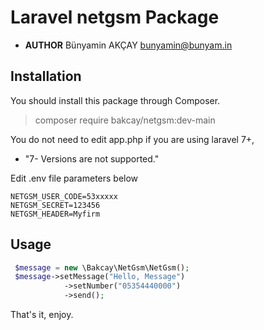 

Laravel netgsm Package
===


- **AUTHOR** Bünyamin AKÇAY bunyamin@bunyam.in


## Installation

You should install this package through Composer.

>composer require bakcay/netgsm:dev-main


You do not need to edit app.php if you are using laravel 7+,
- "7- Versions are not supported."

Edit .env file parameters below

```env
NETGSM_USER_CODE=53xxxxx
NETGSM_SECRET=123456
NETGSM_HEADER=Myfirm
```


## Usage


```php
 $message = new \Bakcay\NetGsm\NetGsm();
 $message->setMessage("Hello, Message")
            ->setNumber("05354440000")
            ->send();
```

That's it, enjoy.
